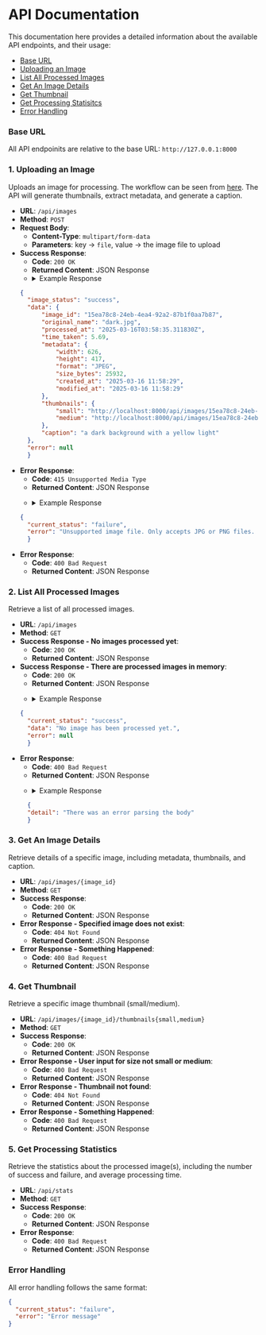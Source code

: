 # API Documentation
This documentation here provides a detailed information about the available API endpoints, and their usage:
- [Base URL](#base-url)
- [Uploading an Image](#1-uploading-an-image)
- [List All Processed Images](#2-list-all-processed-images)
- [Get An Image Details](#3-get-an-image-details)
- [Get Thumbnail](#4-get-thumbnail)
- [Get Processing Statisitcs](#5-get-processing-statistics)
- [Error Handling](#error-handling)

### Base URL
All API endpoinits are relative to the base URL: `http://127.0.0.1:8000`

### 1. Uploading an Image
Uploads an image for processing. The workflow can be seen from [here](#process-flow). The API will generate thumbnails, extract metadata, and generate a caption.
- **URL**: `/api/images`
- **Method**: `POST`
- **Request Body**:
  - **Content-Type**: `multipart/form-data`
  - **Parameters**: key -> `file`, value -> the image file to upload
- **Success Response**:
  - **Code**: `200 OK`
  - **Returned Content**: JSON Response
  - <details><summary>Example Response</summary>
  ```json
  {
    "image_status": "success",
    "data": {
        "image_id": "15ea78c8-24eb-4ea4-92a2-87b1f0aa7b87",
        "original_name": "dark.jpg",
        "processed_at": "2025-03-16T03:58:35.311830Z",
        "time_taken": 5.69,
        "metadata": {
            "width": 626,
            "height": 417,
            "format": "JPEG",
            "size_bytes": 25932,
            "created_at": "2025-03-16 11:58:29",
            "modified_at": "2025-03-16 11:58:29"
        },
        "thumbnails": {
            "small": "http://localhost:8000/api/images/15ea78c8-24eb-4ea4-92a2-87b1f0aa7b87/thumbnails/small",
            "medium": "http://localhost:8000/api/images/15ea78c8-24eb-4ea4-92a2-87b1f0aa7b87/thumbnails/medium"
        },
        "caption": "a dark background with a yellow light"
    },
    "error": null
    }
  ```
  </details>
- **Error Response**:
  - **Code**: `415 Unsupported Media Type`
  - **Returned Content**: JSON Response
  - <p><details><summary>Example Response</summary>
  ```json
  {
    "current_status": "failure",
    "error": "Unsupported image file. Only accepts JPG or PNG files. Please try again."
    }
  ```
    </details></p>
- **Error Response**:
  - **Code**: `400 Bad Request`
  - **Returned Content**: JSON Response

### 2. List All Processed Images
Retrieve a list of all processed images.
- **URL**: `/api/images`
- **Method**: `GET`
- **Success Response - No images processed yet**:
  - **Code**: `200 OK`
  - **Returned Content**: JSON Response
- **Success Response - There are processed images in memory**:
  - **Code**: `200 OK`
  - **Returned Content**: JSON Response
  - <p><details><summary>Example Response</summary>
  ```json
  {
    "current_status": "success",
    "data": "No image has been processed yet.",
    "error": null
    }
  ```
  </details></p>
- **Error Response**:
  - **Code**: `400 Bad Request`
  - **Returned Content**: JSON Response
  - <p><details><summary>Example Response</summary>
  ```json
    {
    "detail": "There was an error parsing the body"
    }
  ```
    </details></p>

### 3. Get An Image Details
Retrieve details of a specific image, including metadata, thumbnails, and caption.
- **URL**: `/api/images/{image_id}`
- **Method**: `GET`
- **Success Response**:
  - **Code**: `200 OK`
  - **Returned Content**: JSON Response
- **Error Response - Specified image does not exist**:
  - **Code**: `404 Not Found`
  - **Returned Content**: JSON Response
- **Error Response - Something Happened**:
  - **Code**: `400 Bad Request`
  - **Returned Content**: JSON Response

### 4. Get Thumbnail
Retrieve a specific image thumbnail (small/medium).
- **URL**: `/api/images/{image_id}/thumbnails{small,medium}`
- **Method**: `GET`
- **Success Response**:
  - **Code**: `200 OK`
  - **Returned Content**: JSON Response
- **Error Response - User input for size not small or medium**:
  - **Code**: `400 Bad Request`
  - **Returned Content**: JSON Response
- **Error Response - Thumbnail not found**:
  - **Code**: `404 Not Found`
  - **Returned Content**: JSON Response
- **Error Response - Something Happened**:
  - **Code**: `400 Bad Request`
  - **Returned Content**: JSON Response

### 5. Get Processing Statistics
Retrieve the statistics about the processed image(s), including the number of success and failure, and average processing time.
- **URL**: `/api/stats`
- **Method**: `GET`
- **Success Response**:
  - **Code**: `200 OK`
  - **Returned Content**: JSON Response
- **Error Response**:
  - **Code**: `400 Bad Request`
  - **Returned Content**: JSON Response

### Error Handling
All error handling follows the same format:
```json
{
  "current_status": "failure",
  "error": "Error message"
}
```